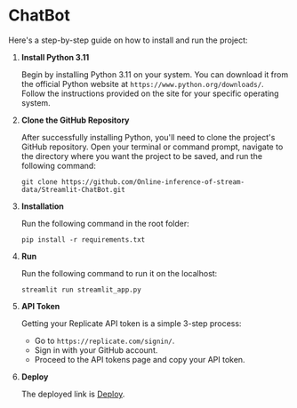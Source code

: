# ChatBot

Here's a step-by-step guide on how to install and run the project:

1. **Install Python 3.11**

   Begin by installing Python 3.11 on your system. You can download it from the official Python website at `https://www.python.org/downloads/`. Follow the instructions provided on the site for your specific operating system.

2. **Clone the GitHub Repository**

   After successfully installing Python, you'll need to clone the project's GitHub repository. Open your terminal or command prompt, navigate to the directory where you want the project to be saved, and run the following command:

   ```
   git clone https://github.com/Online-inference-of-stream-data/Streamlit-ChatBot.git
   ```

3. **Installation**

   Run the following command in the root folder:

   ```
   pip install -r requirements.txt
   ```

4. **Run**

   Run the following command to run it on the localhost:

   ```
   streamlit run streamlit_app.py
   ```

5. **API Token**

   Getting your Replicate API token is a simple 3-step process:

   - Go to `https://replicate.com/signin/`.
   - Sign in with your GitHub account.
   - Proceed to the API tokens page and copy your API token.

6. **Deploy**

   The deployed link is [Deploy](https://elaina-chatbot-testing.streamlit.app/).
